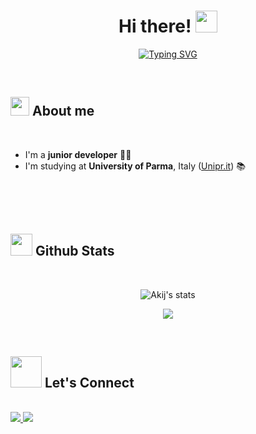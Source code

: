 
<h1 align="center"><b>Hi there! </b><img src="https://media.giphy.com/media/hvRJCLFzcasrR4ia7z/giphy.gif" width="35"></h1>
<!--  -->
<p align="center">
	<a href="https://git.io/typing-svg"><img src="https://readme-typing-svg.demolab.com?font=Fira+Code&duration=2500&pause=1000&center=true&width=435&lines=Achille+Rossi;Junior+developer;Student+at+University+of+Parma" alt="Typing SVG" /></a>
</p>


<br>




## <img src="https://media.giphy.com/media/ObNTw8Uzwy6KQ/giphy.gif" width="30px"> <b>About me </b>

<br>

* I'm a **junior developer** 🧑‍💻
* I'm studying at **University of Parma**, Italy ([Unipr.it](https://www.unipr.it/)) 📚

<br>
<br>
<br>




## <img src="https://media.giphy.com/media/iY8CRBdQXODJSCERIr/giphy.gif" width="35"><b> Github Stats </b>
<br>

<div align="center">

![Akij's stats](https://github-readme-stats.vercel.app/api?username=akij22&theme=dark&show_icons=true)


[![](https://visitcount.itsvg.in/api?id=akij22&icon=0&color=0)](https://visitcount.itsvg.in) 

</a>
</div>

<br>
<!--- 
![snake gif](https://github.com/akij22/akij22/blob/output/github-snake-dark.svg)
<br>
<br>
<br />
-->







## <img src="https://raw.githubusercontent.com/ShahriarShafin/ShahriarShafin/main/Assets/handshake.gif" width = 50 /> <b> Let's Connect</b>
<br>
<a href="https://www.linkedin.com/in/achille-rossi-113184303/">
<img src="https://img.shields.io/badge/linkedin-%230077B5.svg?&style=for-the-badge&logo=linkedin&logoColor=white" />
</a>
<a href="https://www.instagram.com/__akij__/?next=%2F">
<img src="https://img.shields.io/badge/instagram-%230077B5.svg?&style=for-the-badge&logo=instagram&logoColor=purple" />
</a>

<br>
<br>
<br>
<br>



<br>
